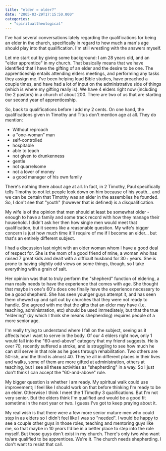 ```yaml
---
title: "elder = older?"
date: "2005-03-29T17:15:50.000"
categories: 
  - "spiritualtheological"
---
```


I've had several conversations lately regarding the qualifications for being an elder in the church, specifically in regard to how much a man's age should play into that qualification. I'm still wrestling with the answers myself.

Let me start out by giving some background: I am 28 years old, and an "elder apprentice" in my church. That basically means that we have identified that I have the gifting of an elder and the desire to be one. The apprenticeship entails attending elders meetings, and performing any tasks they assign me. I've been helping lead Bible studies, have preached a couple times, and have had a lot of input on the administrative side of things (which is where my gifting really is). We have 4 elders right now (including the 2 pastors) in a church of about 200. There are two of us that are starting our second year of apprenticeship.

So, back to qualifications before I add my 2 cents. On one hand, the qualifications given in Timothy and Titus don't mention age at all. They do mention:

- Without reproach
- a "one-woman" man
- self-controlled
- hospitable
- able to teach
- not given to drunkenness
- gentle
- not quarrelsome
- not a lover of money
- a good manager of his own family

There's nothing there about age at all. In fact, in 2 Timothy, Paul specifically tells Timothy to not let people look down on him because of his youth... and we can be certain that Timothy was an elder in the assemblies he founded. So, I don't see that "youth" (however that is defined) is a disqualification.

My wife is of the opinion that men should at least be somewhat older - enough to have a family and some track record with how they manage their household. I didn't ask her then how single men would meet that qualification, but it seems like a reasonable question. My wife's bigger concern is just how much time it'll require of me if I become an elder... but that's an entirely different subject.

I had a discussion last night with an older woman whom I have a good deal of respect for. She is the mom of a good friend of mine, a woman who has raised 7 great kids and dealt with a difficult husband for 30+ years. She is prone to having slightly odd views on some things, though, so I take everything with a grain of salt.

Her opinion was that to truly perform the "shepherd" function of eldering, a man really needs to have the experience that comes with age. She thought that maybe in one's 60's does one finally have the experience necessary to be a good shepherd. She has seen younger guys attempt it, and has seen them chewed up and spit out by churches that they were not ready to handle. She agreed with me that the gifts that an elder may have (i.e. teaching, administration, etc) should be used immediately, but that the true "eldering" (by which I think she means shepherding) requires people of a more senior age.

I'm really trying to understand where I fall on the subject, seeing as it affects how I want to serve in the body. Of our 4 elders right now, only 1 would fall into the "60-and-above" category that my friend suggests. He is over 70, recently suffered a stroke, and is struggling to see how much he can still serve in that role as he goes through rehabilitation. Two others are 50-ish, and the third is almost 40. They're all in different places in their lives and walks, some of them are more gifted at administration, others at teaching, but I see all these activities as "shepherding" in a way. So I just don't think I can accept the "60-and-above" rule.

My bigger question is whether I am ready. My spiritual walk could use improvement; I feel like I should work on that before thinking I'm ready to be an elder. Otherwise I think I meet the 1 Timothy 3 qualifications. But I'm not very senior. But the elders think I'm qualified and would be a good fit sometime in the next year or two. I guess I've got to keep praying about it.

My real wish is that there were a few more senior mature men who could step in as elders so I didn't feel like I was so "needed". I would be happy to see a couple other guys in those roles, teaching and mentoring guys like me, so that maybe in 10 years I'd be in a better place to step into the role myself. But those guys don't exist in my church. There's only two who want to/are qualified to be apprentices. We're it. The church needs shepherding. I don't want to resist that call.
